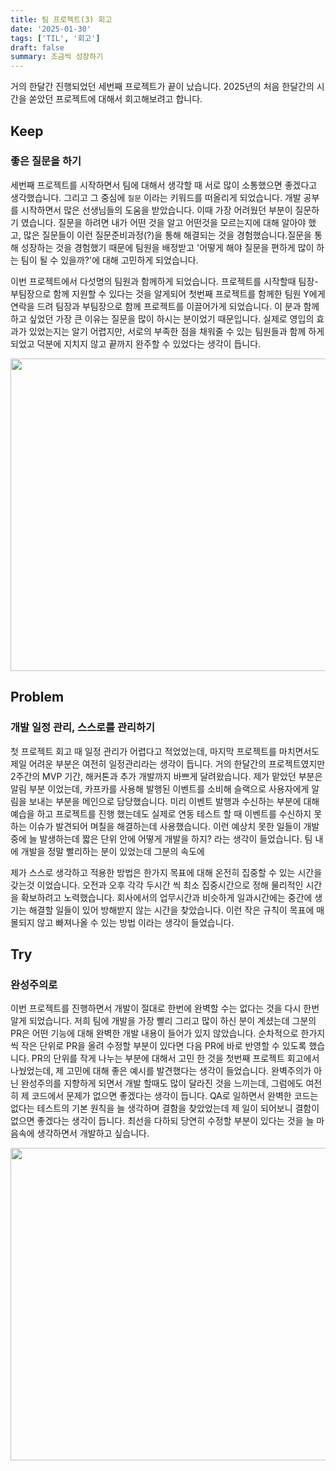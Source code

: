 ```yaml
---
title: 팀 프로젝트(3) 회고
date: '2025-01-30'
tags: ['TIL', '회고']
draft: false
summary: 조금씩 성장하기
---
```


거의 한달간 진행되었던 세번째 프로젝트가 끝이 났습니다. 2025년의 처음 한달간의 시간을 쏟았던 프로젝트에 대해서 회고해보려고 합니다.

## Keep

### 좋은 질문을 하기

세번째 프로젝트를 시작하면서 팀에 대해서 생각할 때 서로 많이 소통했으면 좋겠다고 생각했습니다. 그리고 그 중심에 `질문` 이라는 키워드를 떠올리게 되었습니다. 개발 공부를 시작하면서 많은 선생님들의 도움을 받았습니다. 이때 가장 어려웠던 부분이 질문하기 였습니다. 질문을 하려면 내가 어떤 것을 알고 어떤것을 모르는지에 대해 알아야 했고, 많은 질문들이 이런 질문준비과정(?)을 통해 해결되는 것을 경험했습니다.질문을 통해 성장하는 것을 경험했기 때문에 팀원을 배정받고 '어떻게 해야 질문을 편하게 많이 하는 팀이 될 수 있을까?'에 대해 고민하게 되었습니다.

이번 프로젝트에서 다섯명의 팀원과 함께하게 되었습니다. 프로젝트를 시작할때 팀장-부팀장으로 함께 지원할 수 있다는 것을 알게되어 첫번째 프로젝트를 함께한 팀원 Y에게 연락을 드려 팀장과 부팀장으로 함께 프로젝트를 이끌어가게 되었습니다. 이 분과 함께하고 싶었던 가장 큰 이유는 질문을 많이 하시는 분이었기 때문입니다. 실제로 영입의 효과가 있었는지는 알기 어렵지만, 서로의 부족한 점을 채워줄 수 있는 팀원들과 함께 하게 되었고 덕분에 지치지 않고 끝까지 완주할 수 있었다는 생각이 듭니다.

<img width="600" height="500" src="/static/images/project/250130_teammate.png"/>

## Problem

### 개발 일정 관리, 스스로를 관리하기

첫 프로젝트 회고 때 일정 관리가 어렵다고 적었었는데, 마지막 프로젝트를 마치면서도 제일 어려운 부분은 여전히 일정관리라는 생각이 듭니다. 거의 한달간의 프로젝트였지만 2주간의 MVP 기간, 해커톤과 추가 개발까지 바쁘게 달려왔습니다. 제가 맡았던 부분은 알림 부분 이었는데, 카프카를 사용해 발행된 이벤트를 소비해 슬랙으로 사용자에게 알림을 보내는 부분을 메인으로 담당했습니다. 미리 이벤트 발행과 수신하는 부분에 대해 예습을 하고 프로젝트를 진행 했는데도 실제로 연동 테스트 할 때 이벤트를 수신하지 못하는 이슈가 발견되어 며칠을 해결하는데 사용했습니다. 이런 예상치 못한 일들이 개발 중에 늘 발생하는데 짧은 단위 안에 어떻게 개발을 하지? 라는 생각이 들었습니다. 팀 내에 개발을 정말 빨리하는 분이 있었는데 그분의 속도에 

제가 스스로 생각하고 적용한 방법은 한가지 목표에 대해 온전히 집중할 수 있는 시간을 갖는것 이었습니다. 오전과 오후 각각 두시간 씩 최소 집중시간으로 정해 물리적인 시간을 확보하려고 노력했습니다. 회사에서의 업무시간과 비슷하게 일과시간에는 중간에 생기는 해결할 일들이 있어 방해받지 않는 시간을 찾았습니다. 이런 작은 규칙이 목표에 매몰되지 않고 빠져나올 수 있는 방법 이라는 생각이 들었습니다.


## Try

### 완성주의로

이번 프로젝트를 진행하면서 개발이 절대로 한번에 완벽할 수는 없다는 것을 다시 한번 알게 되었습니다. 저희 팀에 개발을 가장 빨리 그리고 많이 하신 분이 계셨는데 그분의 PR은 어떤 기능에 대해 완벽한 개발 내용이 들어가 있지 않았습니다. 순차적으로 한가지씩 작은 단위로 PR을 올려 수정할 부분이 있다면 다음 PR에 바로 반영할 수 있도록 했습니다. PR의 단위를 작게 나누는 부분에 대해서 고민 한 것을 첫번째 프로젝트 회고에서 나눴었는데, 제 고민에 대해 좋은 예시를 발견했다는 생각이 들었습니다. 완벽주의가 아닌 완성주의를 지향하게 되면서 개발 할때도 많이 달라진 것을 느끼는데, 그럼에도 여전히 제 코드에서 문제가 없으면 좋겠다는 생각이 듭니다. QA로 일하면서 완벽한 코드는 없다는 테스트의 기본 원칙을 늘 생각하며 결함을 찾았었는데 제 일이 되어보니 결함이 없으면 좋겠다는 생각이 듭니다. 최선을 다하되 당연히 수정할 부분이 있다는 것을 늘 마음속에 생각하면서 개발하고 싶습니다.

<img width="600" height="500" src="/static/images/project/pr_list.png"/>